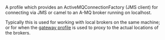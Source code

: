 A profile which provides an ActiveMQConnectionFactory (JMS client) for connecting via JMS or camel to an A-MQ broker running on localhost.

Typically this is used for working with local brokers on the same machine; or for when the [gateway profile](/fabric/profiles/gateway/default.profile) is used to proxy to the actual locations of the brokers.